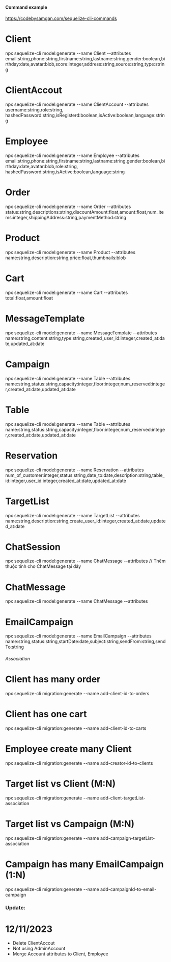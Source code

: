 #### Command example
https://codebysamgan.com/sequelize-cli-commands

# Client
npx sequelize-cli model:generate --name Client --attributes email:string,phone:string,firstname:string,lastname:string,gender:boolean,birthday:date,avatar:blob,score:integer,address:string,source:string,type:string

# ClientAccout
npx sequelize-cli model:generate --name ClientAccount --attributes username:string,role:string, hashedPassword:string,isRegisterd:boolean,isActive:boolean,language:string

# Employee 
npx sequelize-cli model:generate --name Employee --attributes email:string,phone:string,firstname:string,lastname:string,gender:boolean,birthday:date,avatar:blob,role:string, hashedPassword:string,isActive:boolean,language:string
 
# Order
npx sequelize-cli model:generate --name Order --attributes status:string,descriptions:string,discountAmount:float,amount:float,num_items:integer,shippingAddress:string,paymentMethod:string

# Product
npx sequelize-cli model:generate --name Product --attributes name:string,description:string,price:float,thumbnails:blob

# Cart
npx sequelize-cli model:generate --name Cart --attributes total:float,amount:float

# MessageTemplate
npx sequelize-cli model:generate --name MessageTemplate --attributes name:string,content:string,type:string,created_user_id:integer,created_at:date,updated_at:date

# Campaign
npx sequelize-cli model:generate --name Table --attributes name:string,status:string,capacity:integer,floor:integer,num_reserved:integer,created_at:date,updated_at:date

# Table
npx sequelize-cli model:generate --name Table --attributes name:string,status:string,capacity:integer,floor:integer,num_reserved:integer,created_at:date,updated_at:date

# Reservation
npx sequelize-cli model:generate --name Reservation --attributes num_of_customer:integer,status:string,date_to:date,description:string,table_id:integer,user_id:integer,created_at:date,updated_at:date


# TargetList
npx sequelize-cli model:generate --name TargetList --attributes name:string,description:string,create_user_id:integer,created_at:date,updated_at:date

# ChatSession
npx sequelize-cli model:generate --name ChatMessage --attributes // Thêm thuộc tính cho ChatMessage tại đây

# ChatMessage
npx sequelize-cli model:generate --name ChatMessage --attributes 

# EmailCampaign
npx sequelize-cli model:generate --name EmailCampaign --attributes name:string,status:string,startDate:date,subject:string,sendFrom:string,sendTo:string


###### Association

# Client has many order
npx sequelize-cli migration:generate --name add-client-id-to-orders

# Client has one cart
npx sequelize-cli migration:generate --name add-client-id-to-carts


# Employee create many Client
npx sequelize-cli migration:generate --name add-creator-id-to-clients

# Target list vs Client (M:N)
npx sequelize-cli migration:generate --name add-client-targetList-association


# Target list vs Campaign (M:N)
npx sequelize-cli migration:generate --name add-campaign-targetList-association

# Campaign has many EmailCampaign (1:N)
npx sequelize-cli migration:generate --name add-campaignId-to-email-campaign







### Update:
# 12/11/2023
- Delete ClientAccout
- Not using AdminAccount
- Merge Account attributes to Client, Employee
